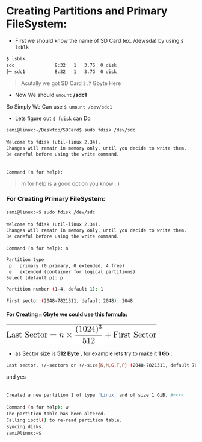 # Creating Partitions and Primary FileSystem:

- First we should know the name of SD Card (ex. /dev/sda) by using ``$ lsblk`` 

```bash
$ lsblk
sdc               8:32   1   3.7G  0 disk 
├─ sdc1           8:32   1   3.7G  0 disk 
```
> Acutally we got SD Card ``3.7`` Gbyte Here 

- Now We should ``umount`` **/sdc1**

So Simply We Can use ``$ umount /dev/sdc1``


- Lets figure out ``$ fdisk`` can Do

```shell
sami@linux:~/Desktop/SDCard$ sudo fdisk /dev/sdc 

Welcome to fdisk (util-linux 2.34).
Changes will remain in memory only, until you decide to write them.
Be careful before using the write command.


Command (m for help):
```
> m for help is a good option you know : )

 ### For Creating **Primary FileSystem**:
 
 ```shell
 sami@linux:~$ sudo fdisk /dev/sdc

Welcome to fdisk (util-linux 2.34).
Changes will remain in memory only, until you decide to write them.
Be careful before using the write command.

Command (m for help): n
 ```
  ```shell
Partition type
   p   primary (0 primary, 0 extended, 4 free)
   e   extended (container for logical partitions)
Select (default p): p
```
```bash
Partition number (1-4, default 1): 1
```
```bash
First sector (2048-7821311, default 2048): 2048
```
#### For Creating ``n`` Gbyte we could use this formula:

<img src="../assests/11.png" width="400"/>

- as Sector size is **512 Byte** , for example lets try to make it **1 Gb** :

```bash
Last sector, +/-sectors or +/-size{K,M,G,T,P} (2048-7821311, default 7821311): 2099200
```

and yes 
```bash

Created a new partition 1 of type 'Linux' and of size 1 GiB. #<<<<

Command (m for help): w
The partition table has been altered.
Calling ioctl() to re-read partition table.
Syncing disks.
sami@linux:~$ 
```